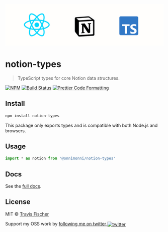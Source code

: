 <p align="center">
  <img alt="React Notion X" src="https://raw.githubusercontent.com/NotionX/react-notion-x/master/media/notion-ts.png" width="689">
</p>

# notion-types

> TypeScript types for core Notion data structures.

[![NPM](https://img.shields.io/npm/v/notion-types.svg)](https://www.npmjs.com/package/notion-types) [![Build Status](https://github.com/NotionX/react-notion-x/actions/workflows/test.yml/badge.svg)](https://github.com/NotionX/react-notion-x/actions/workflows/test.yml) [![Prettier Code Formatting](https://img.shields.io/badge/code_style-prettier-brightgreen.svg)](https://prettier.io)

## Install

```bash
npm install notion-types
```

This package only exports types and is compatible with both Node.js and browsers.

## Usage

```ts
import * as notion from '@onnimonni/notion-types'
```

## Docs

See the [full docs](https://github.com/NotionX/react-notion-x).

## License

MIT © [Travis Fischer](https://transitivebullsh.it)

Support my OSS work by <a href="https://twitter.com/transitive_bs">following me on twitter <img src="https://storage.googleapis.com/saasify-assets/twitter-logo.svg" alt="twitter" height="24px" align="center"></a>
